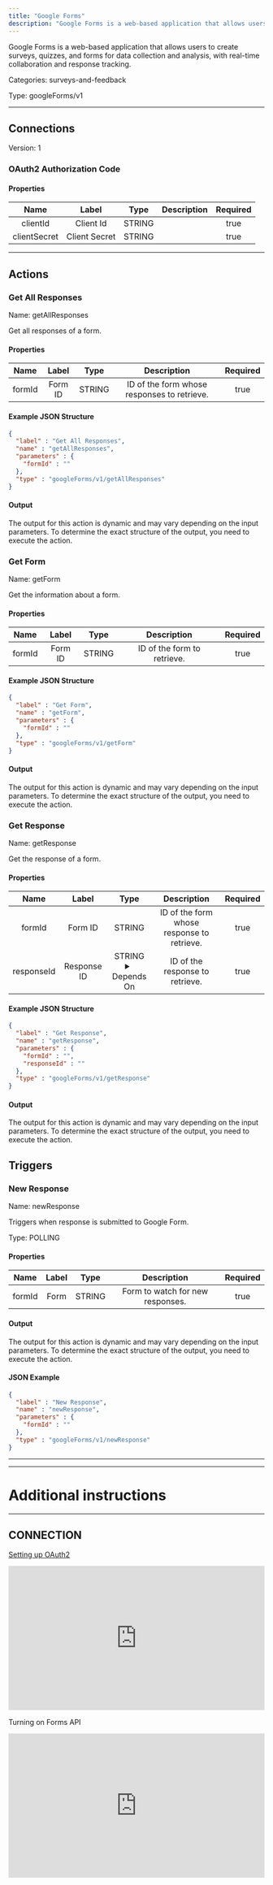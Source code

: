 ```yaml
---
title: "Google Forms"
description: "Google Forms is a web-based application that allows users to create surveys, quizzes, and forms for data collection and analysis, with real-time collaboration and response tracking."
---
```


Google Forms is a web-based application that allows users to create surveys, quizzes, and forms for data collection and analysis, with real-time collaboration and response tracking.


Categories: surveys-and-feedback


Type: googleForms/v1

<hr />



## Connections

Version: 1


### OAuth2 Authorization Code

#### Properties

|      Name       |      Label     |     Type     |     Description     | Required |
|:---------------:|:--------------:|:------------:|:-------------------:|:--------:|
| clientId | Client Id | STRING |  | true |
| clientSecret | Client Secret | STRING |  | true |





<hr />



## Actions


### Get All Responses
Name: getAllResponses

Get all responses of a form.

#### Properties

|      Name       |      Label     |     Type     |     Description     | Required |
|:---------------:|:--------------:|:------------:|:-------------------:|:--------:|
| formId | Form ID | STRING | ID of the form whose responses to retrieve. | true |

#### Example JSON Structure
```json
{
  "label" : "Get All Responses",
  "name" : "getAllResponses",
  "parameters" : {
    "formId" : ""
  },
  "type" : "googleForms/v1/getAllResponses"
}
```

#### Output

The output for this action is dynamic and may vary depending on the input parameters. To determine the exact structure of the output, you need to execute the action.




### Get Form
Name: getForm

Get the information about a form.

#### Properties

|      Name       |      Label     |     Type     |     Description     | Required |
|:---------------:|:--------------:|:------------:|:-------------------:|:--------:|
| formId | Form ID | STRING | ID of the form to retrieve. | true |

#### Example JSON Structure
```json
{
  "label" : "Get Form",
  "name" : "getForm",
  "parameters" : {
    "formId" : ""
  },
  "type" : "googleForms/v1/getForm"
}
```

#### Output

The output for this action is dynamic and may vary depending on the input parameters. To determine the exact structure of the output, you need to execute the action.




### Get Response
Name: getResponse

Get the response of a form.

#### Properties

|      Name       |      Label     |     Type     |     Description     | Required |
|:---------------:|:--------------:|:------------:|:-------------------:|:--------:|
| formId | Form ID | STRING | ID of the form whose response to retrieve. | true |
| responseId | Response ID | STRING <details> <summary> Depends On </summary> formId </details> | ID of the response to retrieve. | true |

#### Example JSON Structure
```json
{
  "label" : "Get Response",
  "name" : "getResponse",
  "parameters" : {
    "formId" : "",
    "responseId" : ""
  },
  "type" : "googleForms/v1/getResponse"
}
```

#### Output

The output for this action is dynamic and may vary depending on the input parameters. To determine the exact structure of the output, you need to execute the action.






## Triggers


### New Response
Name: newResponse

Triggers when response is submitted to Google Form.

Type: POLLING

#### Properties

|      Name       |      Label     |     Type     |     Description     | Required |
|:---------------:|:--------------:|:------------:|:-------------------:|:--------:|
| formId | Form | STRING | Form to watch for new responses. | true |


#### Output

The output for this action is dynamic and may vary depending on the input parameters. To determine the exact structure of the output, you need to execute the action.

#### JSON Example
```json
{
  "label" : "New Response",
  "name" : "newResponse",
  "parameters" : {
    "formId" : ""
  },
  "type" : "googleForms/v1/newResponse"
}
```


<hr />

<hr />

# Additional instructions
<hr />

## CONNECTION

[Setting up OAuth2](https://support.google.com/googleapi/answer/6158849?hl=en)

<div style="position:relative;height:0;width:100%;overflow:hidden;z-index:99999;box-sizing:border-box;padding-bottom:calc(50.05219207% + 32px)"><iframe src="https://www.guidejar.com/embed/fec74020-26bb-43dd-814c-f8b907f6f45b?type=1&controls=on" width="100%" height="100%" style="height:100%;position:absolute;inset:0" allowfullscreen frameborder="0"></iframe></div>

Turning on Forms API
<div style="position:relative;height:0;width:100%;overflow:hidden;z-index:99999;box-sizing:border-box;padding-bottom:calc(50.05219207% + 32px)"><iframe src="https://www.guidejar.com/embed/6O0wffw3j1b6d9hcAxOy?type=1&controls=on" width="100%" height="100%" style="height:100%;position:absolute;inset:0" allowfullscreen frameborder="0"></iframe></div>
